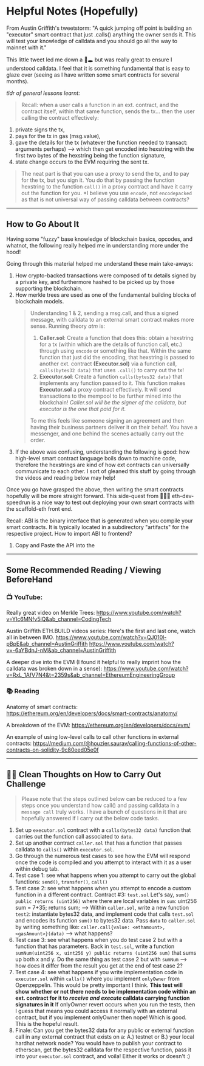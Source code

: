 # Helpful Notes (Hopefully)

From Austin Griffith's tweetstorm: "A quick jumping off point is building an "executor" smart contract that just .calls() anything the owner sends it.
This will test your knowledge of calldata and you should go all the way to mainnet with it."

This little tweet led me down a 🐇🕳 but was really great to ensure I understood calldata. I feel that it is something fundamental that is easy to glaze over (seeing as I have written some smart contracts for several months).

_tldr of general lessons learnt:_

> Recall: when a user calls a function in an ext. contract, and the contract itself, within that same function, sends the tx... then the user calling the contract effectively:

1. private signs the tx,
2. pays for the tx in gas (msg.value),
3. gave the details for the tx (whatever the function needed to transact: arguments perhaps) --> which then get encoded into hexstring with the first two bytes of the hexstring being the function signature,
4. state change occurs to the EVM requiring the sent tx.

> The neat part is that you can use a proxy to send the tx, and to pay for the tx, but you sign it. You do that by passing the function hexstring to the function `call()` in a proxy contract and have it carry out the function for you. \*I believe you use `encode`, not `encodepacked` as that is not universal way of passing calldata between contracts?

---

## How to Go About It

Having some "fuzzy" base knowledge of blockchain basics, opcodes, and whatnot, the following really helped me in understanding more under the hood!

Going through this material helped me understand these main take-aways:

1. How crypto-backed transactions were composed of tx details signed by a private key, and furthermore hashed to be picked up by those supporting the blockchain.
2. How merkle trees are used as one of the fundamental building blocks of blockchain models.
   > Understanding 1 & 2, sending a msg.call, and thus a signed message, with calldata to an external smart contract makes more sense. Running theory _atm_ is:
   >
   > 1. **Caller.sol**: Create a function that does this: obtain a hexstring for a tx (within which are the details of function call, etc.) through using `encode` or something like that. Within the same function that just did the encoding, that hexstring is passed to another ext. contract **(Executor.sol)** via a function call, `calls(bytes32 data)` that uses `.call()` to carry out the tx!
   > 2. **Executor.sol**: Create a function `calls(bytes32 data)` that implements any function passed to it. This function makes **Executor.sol** a proxy contract effectively. It will send transactions to the mempool to be further mined into the blockchain! _Caller.sol will be the signer of the calldata, but executor is the one that paid for it._
   >
   > To me this feels like someone signing an agreement and then having their business partners deliver it on their behalf. You have a messenger, and one behind the scenes actually carry out the order.
3. If the above was confusing, understanding the following is good: how high-level smart contract language boils down to machine code, therefore the hexstrings are kind of how ext contracts can universally communicate to each other. I sort of gleaned this stuff by going through the videos and reading below may help!

Once you go have grasped the above, then writing the smart contracts hopefully will be more straight forward. This side-quest from 🏃🏻‍♂️ eth-dev-speedrun is a nice way to test out deploying your own smart contracts with the scaffold-eth front end.

Recall:
ABI is the binary interface that is generated when you compile your smart contracts. It is typically located in a subdirectory "artifacts" for the respective project.
How to import ABI to frontend?

1. Copy and Paste the API into the

---

## Some Recommended Reading / Viewing BeforeHand

### 📺 YouTube:

Really great video on Merkle Trees: https://www.youtube.com/watch?v=YIc6MNfv5iQ&ab_channel=CodingTech

Austin Griffith ETH.BUILD videos series: Here's the first and last one, watch all in between IMO.
https://www.youtube.com/watch?v=QJ010l-pBpE&ab_channel=AustinGriffith
https://www.youtube.com/watch?v=-6aYBdnJ-nM&ab_channel=AustinGriffith

A deeper dive into the EVM (I found it helpful to really imprint how the calldata was broken down in a sense): https://www.youtube.com/watch?v=RxL_1AfV7N4&t=2359s&ab_channel=EthereumEngineeringGroup

### 📚 Reading

Anatomy of smart contracts: https://ethereum.org/en/developers/docs/smart-contracts/anatomy/

A breakdown of the EVM: https://ethereum.org/en/developers/docs/evm/

An example of using low-level calls to call other functions in external contracts: https://medium.com/@houzier.saurav/calling-functions-of-other-contracts-on-solidity-9c80eed05e0f

---

## 💪🏼 Clean Thoughts on How to Carry Out Challenge

> Please note that the steps outlined below can be reduced to a few steps once you understand how call() and passing calldata in a `message call` truly works. I have a bunch of questions in it that are hopefully answered if I carry out the below code tasks.

1. Set up `executor.sol` contract with a `calls(bytes32 data)` function that carries out the function call associated to `data`.
2. Set up another contract `caller.sol` that has a function that passes calldata to `calls()` within `executor.sol`.
3. Go through the numerous test cases to see how the EVM will respond once the code is compiled and you attempt to interact with it as a user within debug tab.
4. Test case 1: see what happens when you attempt to carry out the global functions: `send()`, `transfer()`, `call()`
5. Test case 2: see what happens when you attempt to encode a custom function in a different contract. Contract #3: `test.sol` Let's say, `sum() public returns (uint256)` where there are local variables in `sum`: uint256 sum = 7+35; returns sum; --> Within `caller.sol`, write a new function `test2`: instantiate bytes32 data, and implement code that calls `test.sol` and encodes its function `sum()` to bytes32 data. Pass `data` to `caller.sol` by writing something like: `caller.call{value: <ethamount>, <gasAmount>}(data)` --> what happens?
6. Test case 3: see what happens when you do test case 2 but with a function that has parameters. Back in `test.sol`, write a function `sumNum(uint256 x, uint256 y) public returns (uint256 sum)` that sums up both x and y. Do the same thing as test case 2 but with `sumNum` --> how does it differ from the result you get at the end of test case 2?
7. Test case 4: see what happens if you write implementation code in `executor.sol` within `calls()` where you implement `onlyOwner` from Openzeppelin. This would be pretty important I think. **This test will show whether or not there needs to be implementation code within an ext. contract for it to _receive and execute_ calldata carrying function signatures in it** If onlyOwner revert occurs when you run the tests, then I guess that means you could access it normally with an external contract, but if you implement onlyOwner then nope! Which is good. This is the hopeful result.
8. Finale: Can you get the bytes32 data for any public or external function call in any external contract that exists on a: A.) testnet or B.) your local hardhat network node? You would have to publish your contract to etherscan, get the bytes32 calldata for the respective function, pass it into your `executor.sol` contract, and voila! Either it works or doesn't :)
